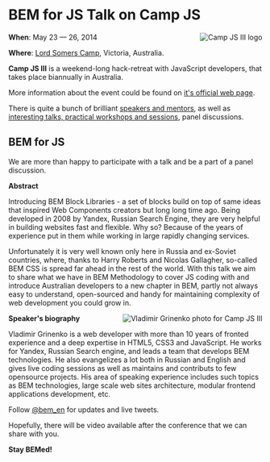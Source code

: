 # BEM for JS Talk on Camp JS

<img style="float:right;padding: 0 0 10px 10px" src="http://img-fotki.yandex.ru/get/9088/127846884.248/0_cd7f7_768f5d36_M.jpg" alt="Сamp JS III logo" title="Сamp JS III logo" />

**When**: May 23 — 26, 2014

**Where**: [Lord Somers Camp](http://www.lordsomerscamp.com/), Victoria, Australia.

**Camp JS III** is a weekend-long hack-retreat with JavaScript developers, that takes place biannually in Australia. 

More information about the event could be found on [it's official web page](http://campjs.com). 

There is quite a bunch of brilliant [speakers and mentors](http://campjs.com/), as well as [interesting talks, practical 
workshops and sessions](http://campjs.com/#sessions), panel discussions. 

## BEM for JS

We are more than happy to participate with a talk and be a part of a panel discussion. 

**Abstract**

Introducing BEM Block Libraries - a set of blocks build on top of same ideas that inspired Web Components 
creators but long long time ago. Being developed in 2008 by Yandex, Russian Search Engine, they are very helpful 
in building websites fast and flexible. Why so? Because of the years of experience put in them while working in 
large rapidly changing services.

Unfortunately it is very well known only here in Russia and ex-Soviet countries, where, thanks to Harry 
Roberts and Nicolas Gallagher, so-called BEM CSS is spread far ahead in the rest of the world. With this talk 
we aim to share what we have in BEM Methodology to cover JS coding with and introduce Australian developers to 
a new chapter in BEM, partly not always easy to understand, open-sourced and handy for maintaining complexity of 
web development you could grow in.

<img style="float:right;padding: 0 0 10px 10px" src="http://img-fotki.yandex.ru/get/9805/127846884.248/0_cd7fa_cfde5056_M.jpg" alt="Vladimir Grinenko photo for Сamp JS III" title="Vladimir Grinenko photo for Сamp JS III" />

**Speaker's biography**

Vladimir Grinenko is a web developer with more than 10 years of fronted experience and a deep expertise in 
HTML5, CSS3 and JavaScript. He works for Yandex, Russian Search engine, and leads a team that develops BEM technologies. 
He also evangelizes a lot both in Russian and English and gives live coding sessions as well as maintains 
and contributs to few opensource projects. His area of speaking experience includes such topics as BEM technologies, 
large scale web sites architecture, modular frontend applications development, etc.

Follow [@bem_en](http://twitter.com/bem_en) for updates and live tweets. 

Hopefully, there will be video available after the conference that we can share with you. 

**Stay BEMed!**
